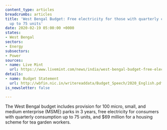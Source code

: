 ```yaml
---
content_type: articles
breadcrumbs: articles
title: 'West Bengal Budget: Free electricity for those with quarterly consumption
  up to 75 units'
date: 2020-02-19 05:00:00 +0000
states:
- West Bengal
sectors:
- Energy
subsectors:
- Power
sources:
- name: Live Mint
  url: https://www.livemint.com/news/india/west-bengal-budget-free-electricity-for-those-with-quarterly-consumption-up-to-75-units-11581339183177.html
details:
- name: Budget Statement
  url: http://wbfin.nic.in/writereaddata/Budget_Speech/2020_English.pdf
is_newsletter: false

---
```

The West Bengal budget includes provision for 100 micro, small, and medium enterprise (MSME) parks in 3 years, free electricity for consumers with quarterly consumption up to 75 units, and $69 million for a housing scheme for tea garden workers.
